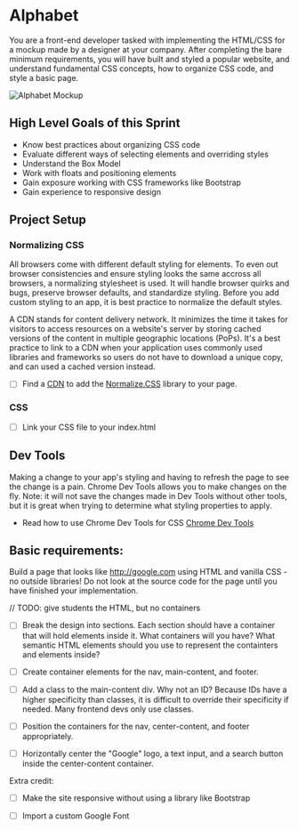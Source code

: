# Alphabet 

You are a front-end developer tasked with implementing the HTML/CSS for a mockup made by a designer at your company. After completing the bare minimum requirements, you will have built and styled a popular website, and understand fundamental CSS concepts, how to organize CSS code, and style a basic page. 

![Alphabet Mockup](https://github.com/melindabernrdo/css-layout/blob/master/mockup.png)

## High Level Goals of this Sprint
- Know best practices about organizing CSS code 
- Evaluate different ways of selecting elements and overriding styles 
- Understand the Box Model
- Work with floats and positioning elements
- Gain exposure working with CSS frameworks like Bootstrap 
- Gain experience to responsive design 

## Project Setup 

### Normalizing CSS
All browsers come with different default styling for elements. To even out browser consistencies and ensure styling looks the same accross all browsers, a normalizing stylesheet is used. It will handle browser quirks and bugs, preserve browser defaults, and standardize styling. Before you add custom styling to an app, it is best practice to normalize the default styles. 

A CDN stands for content delivery network. It minimizes the time it takes for visitors to access resources on a website's server by storing cached versions of the content in multiple geographic locations (PoPs). It's a best practice to link to a CDN when your application uses commonly used libraries and frameworks so users do not have to download a unique copy, and can used a cached version instead. 

- [ ] Find a [CDN](https://cdnjs.com/) to add the [Normalize.CSS](https://necolas.github.io/normalize.css/) library to your page.

### CSS 
- [ ] Link your CSS file to your index.html 

## Dev Tools 
Making a change to your app's styling and having to refresh the page to see the change is a pain. Chrome Dev Tools allows you to make changes on the fly. Note: it will not save the changes made in Dev Tools without other tools, but it is great when trying to determine what styling properties to apply. 
- Read how to use Chrome Dev Tools for CSS [Chrome Dev Tools](https://developers.google.com/web/tools/chrome-devtools/iterate/inspect-styles/?hl=en)

## Basic requirements:
Build a page that looks like http://google.com using HTML and vanilla CSS - no outside libraries! Do not look at the source code for the page until you have finished your implementation. 

// TODO: give students the HTML, but no containers 
- [ ] Break the design into sections. Each section should have a container that will hold elements inside it. What containers will you have? What semantic HTML elements should you use to represent the containters and elements inside? 
- [ ] Create container elements for the nav, main-content, and footer.
- [ ] Add a class to the main-content div. 
Why not an ID? Because IDs have a higher specificity than classes, it is difficult to override their specificity if needed. Many frontend devs only use classes. 


- [ ] Position the containers for the nav, center-content, and footer appropriately. 
- [ ] Horizontally center the "Google" logo, a text input, and a search button inside the center-content container.

Extra credit:

- [ ] Make the site responsive without using a library like Bootstrap 
- [ ] Import a custom Google Font 

